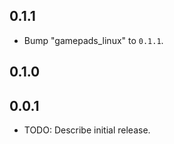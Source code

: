 ## 0.1.1

 - Bump "gamepads_linux" to `0.1.1`.

## 0.1.0

## 0.0.1

* TODO: Describe initial release.
